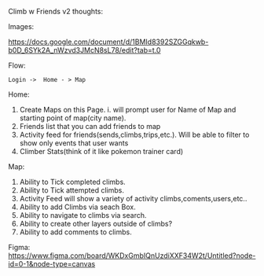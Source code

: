 Climb w Friends v2 thoughts:

Images:

https://docs.google.com/document/d/1BMId8392SZGGqkwb-b0D_6SYk2A_nWzvd3JMcN8sL78/edit?tab=t.0

Flow:

    Login ->  Home - > Map

Home:

1. Create Maps on this Page.
   i. will prompt user for Name of Map and starting point of map(city name).
2. Friends list that you can add friends to map
3. Activity feed for friends(sends,climbs,trips,etc.). Will be able to filter to show only events that user wants
4. Climber Stats(think of it like pokemon trainer card)

Map:

1. Ability to Tick completed climbs.
2. Ability to Tick attempted climbs.
3. Activity Feed will show a variety of activity climbs,coments,users,etc..
4. Ability to add Climbs via seach Box.
5. Ability to navigate to climbs via search.
6. Ability to create other layers outside of climbs?
7. Ability to add comments to climbs.

Figma: https://www.figma.com/board/WKDxGmbIQnUzdiXXF34W2t/Untitled?node-id=0-1&node-type=canvas
